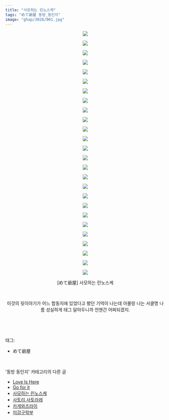 ```yaml
---
title: "사모하는 린노스케"
tags: "めて爺屋 동방_동인지"
image: "ghap/3028/001.jpg"
---
```

<div class="article">
<p style="text-align: center; clear: none; float: none;"><img src="{{ site.nasurl }}/ghap/3028/001.jpg"/></p>
<p style="text-align: center; clear: none; float: none;"><img src="{{ site.nasurl }}/ghap/3028/002.jpg"/></p>
<p style="text-align: center; clear: none; float: none;"><img src="{{ site.nasurl }}/ghap/3028/003.jpg"/></p>
<p style="text-align: center; clear: none; float: none;"><img src="{{ site.nasurl }}/ghap/3028/004.jpg"/></p>
<p style="text-align: center; clear: none; float: none;"><img src="{{ site.nasurl }}/ghap/3028/005.jpg"/></p>
<p style="text-align: center; clear: none; float: none;"><img src="{{ site.nasurl }}/ghap/3028/006.jpg"/></p>
<p style="text-align: center; clear: none; float: none;"><img src="{{ site.nasurl }}/ghap/3028/007.jpg"/></p>
<p style="text-align: center; clear: none; float: none;"><img src="{{ site.nasurl }}/ghap/3028/008.jpg"/></p>
<p style="text-align: center; clear: none; float: none;"><img src="{{ site.nasurl }}/ghap/3028/009.jpg"/></p>
<p style="text-align: center; clear: none; float: none;"><img src="{{ site.nasurl }}/ghap/3028/010.jpg"/></p>
<p style="text-align: center; clear: none; float: none;"><img src="{{ site.nasurl }}/ghap/3028/011.jpg"/></p>
<p style="text-align: center; clear: none; float: none;"><img src="{{ site.nasurl }}/ghap/3028/012.jpg"/></p>
<p style="text-align: center; clear: none; float: none;"><img src="{{ site.nasurl }}/ghap/3028/013.jpg"/></p>
<p style="text-align: center; clear: none; float: none;"><img src="{{ site.nasurl }}/ghap/3028/014.jpg"/></p>
<p style="text-align: center; clear: none; float: none;"><img src="{{ site.nasurl }}/ghap/3028/015.jpg"/></p>
<p style="text-align: center; clear: none; float: none;"><img src="{{ site.nasurl }}/ghap/3028/016.jpg"/></p>
<p style="text-align: center; clear: none; float: none;"><img src="{{ site.nasurl }}/ghap/3028/017.jpg"/></p>
<p style="text-align: center; clear: none; float: none;"><img src="{{ site.nasurl }}/ghap/3028/018.jpg"/></p>
<p style="text-align: center; clear: none; float: none;"><img src="{{ site.nasurl }}/ghap/3028/019.jpg"/></p>
<p style="text-align: center; clear: none; float: none;"><img src="{{ site.nasurl }}/ghap/3028/020.jpg"/></p>
<p style="text-align: center; clear: none; float: none;"><img src="{{ site.nasurl }}/ghap/3028/021.jpg"/></p>
<p style="text-align: center; clear: none; float: none;"><img src="{{ site.nasurl }}/ghap/3028/022.jpg"/></p>
<p style="text-align: center; clear: none; float: none;"><img src="{{ site.nasurl }}/ghap/3028/023.jpg"/></p>
<p style="text-align: center; clear: none; float: none;"><img src="{{ site.nasurl }}/ghap/3028/024.jpg"/></p>
<p style="text-align: center; clear: none; float: none;"><img src="{{ site.nasurl }}/ghap/3028/025.jpg"/></p>
<p style="text-align: center; clear: none; float: none;"><img src="{{ site.nasurl }}/ghap/3028/026.jpg"/></p>
<p style="text-align: center; clear: none; float: none;">[めて爺屋] 사모하는 린노스케</p>
<p style="text-align: center; clear: none; float: none;"><br/></p>
<p style="text-align: center; clear: none; float: none;">이것의 뒷이야기가 어느 합동지에 있었다고 봤던 기억이 나는데 아몰랑 나는 서클명 나름 성실하게 태그 달아두니까 언젠간 어찌되겠지.</p>
<p><br/></p>
</div><br/>
<div class="tagTrail">
<p>태그: </p>
<ul>
<li>めて爺屋</li>
</ul>
</div><br/>
<div class="another">
<p>'동방 동인지' 카테고리의 다른 글</p>
<ul>
<li><a href="/2016-12-29-ghap_3032">Love Is Here</a></li>
<li><a href="/2016-12-29-ghap_3031">Go for it</a></li>
<li><a href="/2016-12-29-ghap_3028">사모하는 린노스케</a></li>
<li><a href="/2016-12-29-ghap_3026">사토리 사토라레</a></li>
<li><a href="/2016-12-29-ghap_3025">카게와즈라이</a></li>
<li><a href="/2016-12-28-ghap_3023">미감구락부</a></li>
</ul>
</div><br/>
<div class="cb_module cb_fluid">
<div class="cb_wrt cb_profile">
</div><!-- commentList close -->
</div><br/>
